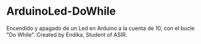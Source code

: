 # ArduinoLed-DoWhile
Encendido y apagado de un Led en Arduino a la cuenta de 10, con el bucle "Do While".
Created by Endika, Student of ASIR.
